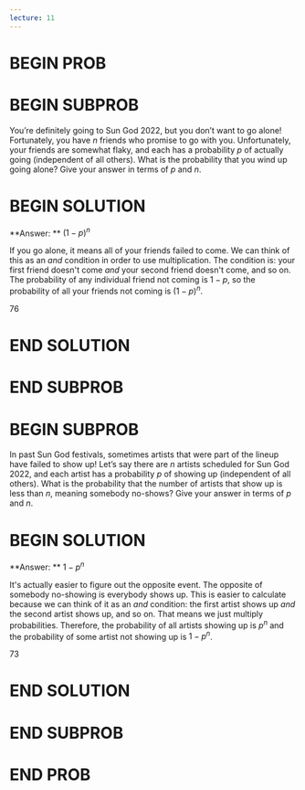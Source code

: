 ```yaml
---
lecture: 11
---
```


# BEGIN PROB

# BEGIN SUBPROB

You’re definitely going to Sun God 2022, but you don’t want to go alone! Fortunately, you have $n$ friends who promise to go with you. Unfortunately, your friends are somewhat flaky, and each has a probability $p$ of actually going (independent of all others). What is the probability that you wind up going alone? Give your answer in terms of $p$ and $n$.

# BEGIN SOLUTION

**Answer: ** $(1-p)^n$

If you go alone, it means all of your friends failed to come. We can think of this as an *and* condition in order to use multiplication. The condition is: your first friend doesn't come *and* your second friend doesn't come, and so on. The probability of any individual friend not coming is $1-p$, so the probability of all your friends not coming is $(1-p)^n$.

<average>76</average>


# END SOLUTION

# END SUBPROB

# BEGIN SUBPROB

In past Sun God festivals, sometimes artists that were part of the lineup have failed to show up! Let’s say there are $n$ artists scheduled for Sun God 2022, and each artist has a probability $p$ of showing up (independent of all others). What is the probability that the number of artists that show up is less than $n$, meaning somebody no-shows? Give your answer in terms of $p$ and $n$.

# BEGIN SOLUTION

**Answer: ** $1-p^n$

It's actually easier to figure out the opposite event. The opposite of somebody no-showing is everybody shows up. This is easier to calculate because we can think of it as an *and* condition: the first artist shows up *and* the second artist shows up, and so on. That means we just multiply probabilities. Therefore, the probability of all artists showing up is $p^n$ and the probability of some artist not showing up is $1-p^n$.

<average>73</average>


# END SOLUTION

# END SUBPROB

# END PROB
